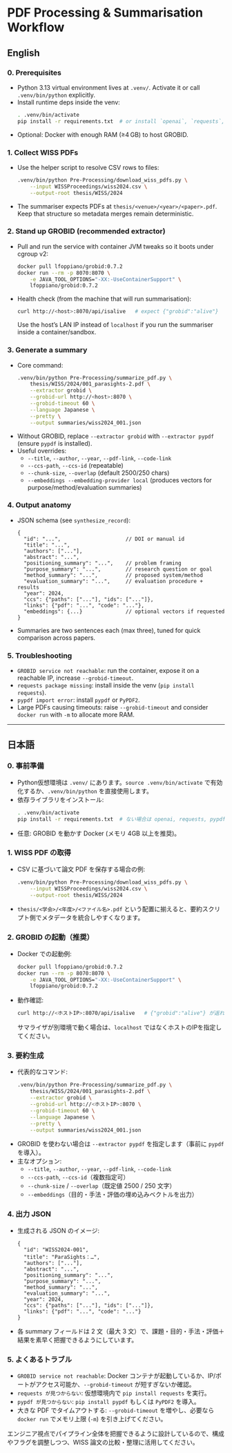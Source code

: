 # PDF Processing & Summarisation Workflow

## English

### 0. Prerequisites
- Python 3.13 virtual environment lives at `.venv/`. Activate it or call `.venv/bin/python` explicitly.
- Install runtime deps inside the venv:
  ```bash
  . .venv/bin/activate
  pip install -r requirements.txt  # or install `openai`, `requests`, `pypdf`, `sentence-transformers` as needed
  ```
- Optional: Docker with enough RAM (≥4 GB) to host GROBID.

### 1. Collect WISS PDFs
- Use the helper script to resolve CSV rows to files:
  ```bash
  .venv/bin/python Pre-Processing/download_wiss_pdfs.py \
      --input WISSProceedings/wiss2024.csv \
      --output-root thesis/WISS/2024
  ```
- The summariser expects PDFs at `thesis/<venue>/<year>/<paper>.pdf`. Keep that structure so metadata merges remain deterministic.

### 2. Stand up GROBID (recommended extractor)
- Pull and run the service with container JVM tweaks so it boots under cgroup v2:
  ```bash
  docker pull lfoppiano/grobid:0.7.2
  docker run --rm -p 8070:8070 \
      -e JAVA_TOOL_OPTIONS="-XX:-UseContainerSupport" \
      lfoppiano/grobid:0.7.2
  ```
- Health check (from the machine that will run summarisation):
  ```bash
  curl http://<host>:8070/api/isalive   # expect {"grobid":"alive"}
  ```
  Use the host’s LAN IP instead of `localhost` if you run the summariser inside a container/sandbox.

### 3. Generate a summary
- Core command:
  ```bash
  .venv/bin/python Pre-Processing/summarize_pdf.py \
      thesis/WISS/2024/001_parasights-2.pdf \
      --extractor grobid \
      --grobid-url http://<host>:8070 \
      --grobid-timeout 60 \
      --language Japanese \
      --pretty \
      --output summaries/wiss2024_001.json
  ```
- Without GROBID, replace `--extractor grobid` with `--extractor pypdf` (ensure `pypdf` is installed).
- Useful overrides:
  - `--title`, `--author`, `--year`, `--pdf-link`, `--code-link`
  - `--ccs-path`, `--ccs-id` (repeatable)
  - `--chunk-size`, `--overlap` (default 2500/250 chars)
  - `--embeddings --embedding-provider local` (produces vectors for purpose/method/evaluation summaries)

### 4. Output anatomy
- JSON schema (see `synthesize_record`):
  ```jsonc
  {
    "id": "...",                     // DOI or manual id
    "title": "...",
    "authors": ["..."],
    "abstract": "...",
    "positioning_summary": "...",    // problem framing
    "purpose_summary": "...",        // research question or goal
    "method_summary": "...",         // proposed system/method
    "evaluation_summary": "...",     // evaluation procedure + results
    "year": 2024,
    "ccs": {"paths": ["..."], "ids": ["..."]},
    "links": {"pdf": "...", "code": "..."},
    "embeddings": {...}              // optional vectors if requested
  }
  ```
- Summaries are two sentences each (max three), tuned for quick comparison across papers.

### 5. Troubleshooting
- `GROBID service not reachable`: run the container, expose it on a reachable IP, increase `--grobid-timeout`.
- `requests package missing`: install inside the venv (`pip install requests`).
- `pypdf import error`: install `pypdf` or `PyPDF2`.
- Large PDFs causing timeouts: raise `--grobid-timeout` and consider `docker run` with `-m` to allocate more RAM.

---

## 日本語

### 0. 事前準備
- Python仮想環境は `.venv/` にあります。`source .venv/bin/activate` で有効化するか、`.venv/bin/python` を直接使用します。
- 依存ライブラリをインストール:
  ```bash
  . .venv/bin/activate
  pip install -r requirements.txt  # ない場合は openai, requests, pypdf などを個別に導入
  ```
- 任意: GROBID を動かす Docker (メモリ 4GB 以上を推奨)。

### 1. WISS PDF の取得
- CSV に基づいて論文 PDF を保存する場合の例:
  ```bash
  .venv/bin/python Pre-Processing/download_wiss_pdfs.py \
      --input WISSProceedings/wiss2024.csv \
      --output-root thesis/WISS/2024
  ```
- `thesis/<学会>/<年度>/<ファイル名>.pdf` という配置に揃えると、要約スクリプト側でメタデータを統合しやすくなります。

### 2. GROBID の起動（推奨）
- Docker での起動例:
  ```bash
  docker pull lfoppiano/grobid:0.7.2
  docker run --rm -p 8070:8070 \
      -e JAVA_TOOL_OPTIONS="-XX:-UseContainerSupport" \
      lfoppiano/grobid:0.7.2
  ```
- 動作確認:
  ```bash
  curl http://<ホストIP>:8070/api/isalive   # {"grobid":"alive"} が返ればOK
  ```
  サマライザが別環境で動く場合は、`localhost` ではなくホストのIPを指定してください。

### 3. 要約生成
- 代表的なコマンド:
  ```bash
  .venv/bin/python Pre-Processing/summarize_pdf.py \
      thesis/WISS/2024/001_parasights-2.pdf \
      --extractor grobid \
      --grobid-url http://<ホストIP>:8070 \
      --grobid-timeout 60 \
      --language Japanese \
      --pretty \
      --output summaries/wiss2024_001.json
  ```
- GROBID を使わない場合は `--extractor pypdf` を指定します（事前に `pypdf` を導入）。
- 主なオプション:
  - `--title`, `--author`, `--year`, `--pdf-link`, `--code-link`
  - `--ccs-path`, `--ccs-id`（複数指定可）
  - `--chunk-size` / `--overlap`（既定値 2500 / 250 文字）
  - `--embeddings`（目的・手法・評価の埋め込みベクトルを出力）

### 4. 出力 JSON
- 生成される JSON のイメージ:
  ```jsonc
  {
    "id": "WISS2024-001",
    "title": "ParaSights：…",
    "authors": ["..."],
    "abstract": "...",
    "positioning_summary": "...",
    "purpose_summary": "...",
    "method_summary": "...",
    "evaluation_summary": "...",
    "year": 2024,
    "ccs": {"paths": ["..."], "ids": ["..."]},
    "links": {"pdf": "...", "code": "..."}
  }
  ```
- 各 summary フィールドは 2 文（最大 3 文）で、課題・目的・手法・評価＋結果を素早く把握できるようにしています。

### 5. よくあるトラブル
- `GROBID service not reachable`: Docker コンテナが起動しているか、IP/ポートがアクセス可能か、`--grobid-timeout` が短すぎないか確認。
- `requests が見つからない`: 仮想環境内で `pip install requests` を実行。
- `pypdf が見つからない`: `pip install pypdf` もしくは `PyPDF2` を導入。
- 大きな PDF でタイムアウトする: `--grobid-timeout` を増やし、必要なら `docker run` でメモリ上限 (`-m`) を引き上げてください。

エンジニア視点でパイプライン全体を把握できるように設計しているので、構成やフラグを調整しつつ、WISS 論文の比較・整理に活用してください。
